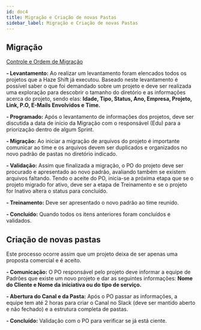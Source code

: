 ```yaml
---
id: doc4
title: Migração e Criação de novas Pastas
sidebar_label: Migração e Criação de novas Pastas
---
```

## Migração

[Controle e Ordem de Migração](https://docs.google.com/spreadsheets/d/1AIjNhk5O0noh-4Qs3HaOrKiJVnBbkdBp5pgbfpmSTxw/edit?usp=sharing)

**- Levantamento:** Ao realizar um levantamento foram elencados todos os projetos que a Haze Shift já executou. Baseado neste levantamento é possível saber o que foi demandado sobre um projeto e deve ser realizada uma exploração para descobrir o tamanho do diretório e as informações acerca do projeto, sendo elas: **Idade, Tipo, Status, Ano, Empresa, Projeto, Link, P.O, E-Mails Envolvidos e Time.**

**- Programado:** Após o levantamento de informações dos projetos, deve ser discutida a data de início da Migração com o responsável (Edu) para a priorização dentro de algum Sprint.

**- Migração:** Ao iniciar a migração de arquivos do projeto é importante comunicar ao time e os arquivos devem ser duplicados e organizados no novo padrão de pastas no diretório indicado.

**- Validação:** Assim que finalizada a migração, o PO do projeto deve ser procurado e apresentado ao novo padrão, avaliando também se existem arquivos faltando. Tendo o aceite do PO, inicia-se a próxima etapa que se o projeto migrado for ativo, deve ser a etapa de Treinamento e se o projeto for Inativo altera o status para concluído.

**- Treinamento:** Deve ser apresentado o novo padrão ao time reunido.

**- Concluído:** Quando todos os itens anteriores foram concluídos e validados.

## Criação de novas pastas
Este processo ocorre assim que um projeto deixa de ser apenas uma proposta comercial e é aceito.

**- Comunicação:** O PO responsável pelo projeto deve informar a equipe de Padrões que existe um novo projeto e dar as seguintes informações: **Nome do Cliente e Nome da iniciativa ou do tipo de serviço.**

**- Abertura do Canal e da Pasta:** Após o PO passar as informações, a equipe tem até 2 horas para criar o Canal no Slack (deve ser mantido aberto e não fechado) e a estrutura completa de pastas.

**- Concluído:** Validação com o PO para verificar se já está ciente.